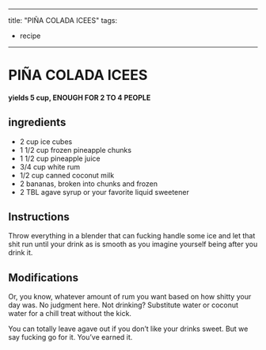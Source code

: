 
---
title: "PIÑA COLADA ICEES"
tags:
  - recipe
---
# PIÑA COLADA ICEES



#### yields  5 cup, ENOUGH FOR 2 TO 4 PEOPLE


## ingredients
* 2 cup ice cubes 
* 1 1/2 cup frozen pineapple chunks 
* 1 1/2 cup pineapple juice 
* 3/4 cup white rum 
* 1/2 cup canned coconut milk 
* 2 bananas, broken into chunks and frozen 
* 2 TBL agave syrup or your favorite liquid sweetener 



## Instructions
Throw everything in a blender that can fucking handle some ice and let that shit run until your drink as is smooth as you imagine yourself being after you drink it.



## Modifications
Or, you know, whatever amount of rum you want based on how shitty your day was. No judgment here. Not drinking? Substitute water or coconut water for a chill treat without the kick.

 You can totally leave agave out if you don’t like your drinks sweet. But we say fucking go for it. You’ve earned it.




